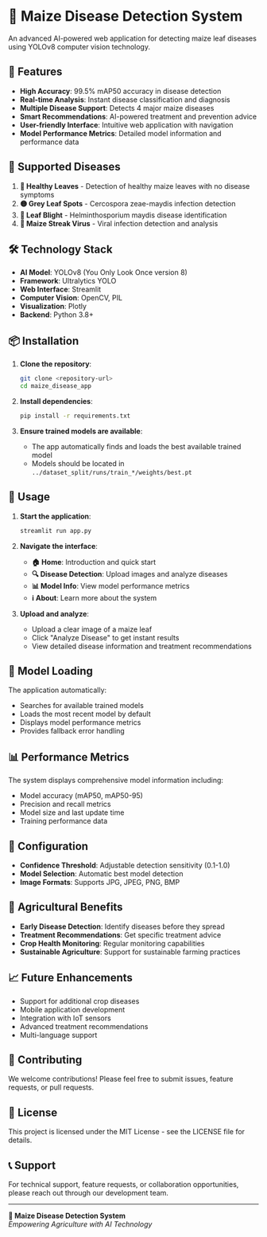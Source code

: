 # 🌽 Maize Disease Detection System

An advanced AI-powered web application for detecting maize leaf diseases using YOLOv8 computer vision technology.

## 🚀 Features

- **High Accuracy**: 99.5% mAP50 accuracy in disease detection
- **Real-time Analysis**: Instant disease classification and diagnosis
- **Multiple Disease Support**: Detects 4 major maize diseases
- **Smart Recommendations**: AI-powered treatment and prevention advice
- **User-friendly Interface**: Intuitive web application with navigation
- **Model Performance Metrics**: Detailed model information and performance data

## 🔬 Supported Diseases

1. **🌿 Healthy Leaves** - Detection of healthy maize leaves with no disease symptoms
2. **🟡 Grey Leaf Spots** - Cercospora zeae-maydis infection detection
3. **🔴 Leaf Blight** - Helminthosporium maydis disease identification
4. **🦠 Maize Streak Virus** - Viral infection detection and analysis

## 🛠️ Technology Stack

- **AI Model**: YOLOv8 (You Only Look Once version 8)
- **Framework**: Ultralytics YOLO
- **Web Interface**: Streamlit
- **Computer Vision**: OpenCV, PIL
- **Visualization**: Plotly
- **Backend**: Python 3.8+

## 📦 Installation

1. **Clone the repository**:
   ```bash
   git clone <repository-url>
   cd maize_disease_app
   ```

2. **Install dependencies**:
   ```bash
   pip install -r requirements.txt
   ```

3. **Ensure trained models are available**:
   - The app automatically finds and loads the best available trained model
   - Models should be located in `../dataset_split/runs/train_*/weights/best.pt`

## 🚀 Usage

1. **Start the application**:
   ```bash
   streamlit run app.py
   ```

2. **Navigate the interface**:
   - **🏠 Home**: Introduction and quick start
   - **🔍 Disease Detection**: Upload images and analyze diseases
   - **📊 Model Info**: View model performance metrics
   - **ℹ️ About**: Learn more about the system

3. **Upload and analyze**:
   - Upload a clear image of a maize leaf
   - Click "Analyze Disease" to get instant results
   - View detailed disease information and treatment recommendations

## 🎯 Model Loading

The application automatically:
- Searches for available trained models
- Loads the most recent model by default
- Displays model performance metrics
- Provides fallback error handling

## 📊 Performance Metrics

The system displays comprehensive model information including:
- Model accuracy (mAP50, mAP50-95)
- Precision and recall metrics
- Model size and last update time
- Training performance data

## 🔧 Configuration

- **Confidence Threshold**: Adjustable detection sensitivity (0.1-1.0)
- **Model Selection**: Automatic best model detection
- **Image Formats**: Supports JPG, JPEG, PNG, BMP

## 🌱 Agricultural Benefits

- **Early Disease Detection**: Identify diseases before they spread
- **Treatment Recommendations**: Get specific treatment advice
- **Crop Health Monitoring**: Regular monitoring capabilities
- **Sustainable Agriculture**: Support for sustainable farming practices

## 📈 Future Enhancements

- Support for additional crop diseases
- Mobile application development
- Integration with IoT sensors
- Advanced treatment recommendations
- Multi-language support

## 🤝 Contributing

We welcome contributions! Please feel free to submit issues, feature requests, or pull requests.

## 📄 License

This project is licensed under the MIT License - see the LICENSE file for details.

## 📞 Support

For technical support, feature requests, or collaboration opportunities, please reach out through our development team.

---

**🌽 Maize Disease Detection System**  
*Empowering Agriculture with AI Technology*